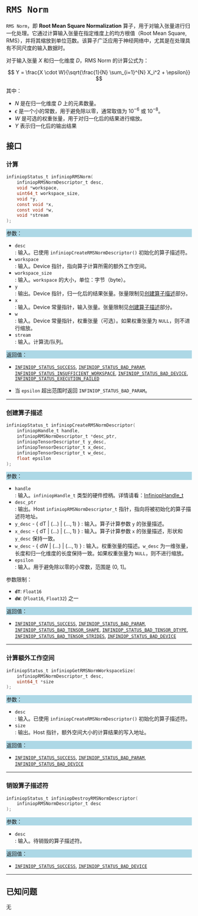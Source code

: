 # `RMS Norm`

`RMS Norm`，即 **Root Mean Square Normalization** 算子，用于对输入张量进行归一化处理。它通过计算输入张量在指定维度上的均方根值（Root Mean Square, RMS），并将其缩放到单位范数。该算子广泛应用于神经网络中，尤其是在处理具有不同尺度的输入数据时。


对于输入张量 $X$ 和归一化维度 $D$，RMS Norm 的计算公式为：

$$
Y = \frac{X \cdot W}{\sqrt{\frac{1}{N} \sum_{i=1}^{N} X_i^2 + \epsilon}}
$$

其中：
- $N$ 是在归一化维度 $D$ 上的元素数量。
- $\epsilon$ 是一个小的常数，用于避免除以零，通常取值为 $10^{-6}$ 或 $10^{-8}$。
- $W$ 是可选的权重张量，用于对归一化后的结果进行缩放。
- $Y$ 表示归一化后的输出结果


## 接口

### 计算

```c
infiniopStatus_t infiniopRMSNorm(
    infiniopRMSNormDescriptor_t desc,
    void *workspace,
    uint64_t workspace_size,
    void *y,
    const void *x,
    const void *w,
    void *stream
);
```
<div style="background-color: lightblue; padding: 1px;"> 参数： </div>

- `desc`  
	 : 输入。已使用 `infiniopCreateRMSNormDescriptor()` 初始化的算子描述符。
- `workspace`  
	 : 输入。Device 指针，指向算子计算所需的额外工作空间。
- `workspace_size`  
	 : 输入。`workspace` 的大小，单位：字节（byte）。
- `y`  
	 : 输出。Device 指针，归一化后的结果张量。张量限制见[创建算子描述](#创建算子描述)部分。
- `x`  
	 : 输入。Device 常量指针，输入张量。张量限制见[创建算子描述](#创建算子描述)部分。
- `w`  
	 : 输入。Device 常量指针，权重张量（可选）。如果权重张量为 `NULL`，则不进行缩放。
- `stream`  
	 : 输入。计算流/队列。

<div style="background-color: lightblue; padding: 1px;"> 返回值：</div>

- [`INFINIOP_STATUS_SUCCESS`](), [`INFINIOP_STATUS_BAD_PARAM`](), [`INFINIOP_STATUS_INSUFFICIENT_WORKSPACE`](), [`INFINIOP_STATUS_BAD_DEVICE`](), [`INFINIOP_STATUS_EXECUTION_FAILED`]()

- 当 `epsilon` 超出范围时返回 `INFINIOP_STATUS_BAD_PARAM`。

---

### 创建算子描述

```c
infiniopStatus_t infiniopCreateRMSNormDescriptor(
    infiniopHandle_t handle,
    infiniopRMSNormDescriptor_t *desc_ptr,
    infiniopTensorDescriptor_t y_desc,
    infiniopTensorDescriptor_t x_desc,
    infiniopTensorDescriptor_t w_desc,
    float epsilon
);
```
<div style="background-color: lightblue; padding: 1px;"> 参数：</div>

- `handle`  
  : 输入。`infiniopHandle_t` 类型的硬件控柄。详情请看：[InfiniopHandle_t]()
- `desc_ptr`  
  : 输出。Host `infiniopRMSNormDescriptor_t` 指针，指向将被初始化的算子描述符地址。
- `y_desc` - { dT | ($\ldots$) | ($\ldots, 1$) }
  : 输入。算子计算参数 `y` 的张量描述。
- `x_desc` - { dT | ($\ldots$) | ($\ldots, 1$) }
  : 输入。算子计算参数 `x` 的张量描述，形状和 `y_desc` 保持一致。
- `w_desc` - { dW | ($\ldots$) | ($\ldots, 1$) }
  : 输入。权重张量的描述。`w_desc` 为一维张量，长度和归一化维度的长度保持一致。如果权重张量为 `NULL`，则不进行缩放。
- `epsilon`  
  : 输入。用于避免除以零的小常数，范围是 (0, 1]。

参数限制：

- **`dT`**: `Float16`
- **`dW`**: (`Float16`, `Float32`) 之一

<div style="background-color: lightblue; padding: 1px;"> 返回值：</div>

- [`INFINIOP_STATUS_SUCCESS`](), [`INFINIOP_STATUS_BAD_PARAM`](), [`INFINIOP_STATUS_BAD_TENSOR_SHAPE`](), [`INFINIOP_STATUS_BAD_TENSOR_DTYPE`](), [`INFINIOP_STATUS_BAD_TENSOR_STRIDES`](), [`INFINIOP_STATUS_BAD_DEVICE`]()

---

### 计算额外工作空间

```c
infiniopStatus_t infiniopGetRMSNormWorkspaceSize(
    infiniopRMSNormDescriptor_t desc,
    uint64_t *size
);
```
<div style="background-color: lightblue; padding: 1px;"> 参数：</div>

- `desc`  
  : 输入。已使用 `infiniopCreateRMSNormDescriptor()` 初始化的算子描述符。
- `size`  
  : 输出。Host 指针，额外空间大小的计算结果的写入地址。

<div style="background-color: lightblue; padding: 1px;"> 返回值：</div>

- [`INFINIOP_STATUS_SUCCESS`](), [`INFINIOP_STATUS_BAD_PARAM`](), [`INFINIOP_STATUS_BAD_DEVICE`]()

---

### 销毁算子描述符

```c
infiniopStatus_t infiniopDestroyRMSNormDescriptor(
    infiniopRMSNormDescriptor_t desc
);
```
<div style="background-color: lightblue; padding: 1px;"> 参数： </div>

- `desc`  
  : 输入。待销毁的算子描述符。

<div style="background-color: lightblue; padding: 1px;"> 返回值： </div>

- [`INFINIOP_STATUS_SUCCESS`](), [`INFINIOP_STATUS_BAD_DEVICE`]()

---

## 已知问题

无